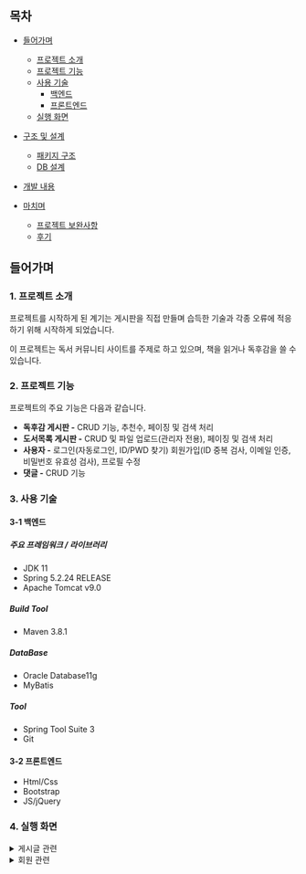 ## 목차
- [들어가며](#들어가며)
  - [프로젝트 소개](#1-프로젝트-소개)    
  - [프로젝트 기능](#2-프로젝트-기능)    
  - [사용 기술](#3-사용-기술)   
     - [백엔드](#3-1-백엔드)
     - [프론트엔드](#3-2-프론트엔드)
  - [실행 화면](#4-실행-화면)   


- [구조 및 설계](#구조-및-설계)
  - [패키지 구조](#1-패키지-구조)
  - [DB 설계](#2-db-설계)

- [개발 내용](#개발-내용)

- [마치며](#마치며)
  - [프로젝트 보완사항](#1-프로젝트-보완사항)
  - [후기](#2-후기)

## 들어가며
### 1. 프로젝트 소개
프로젝트를 시작하게 된 계기는 게시판을 직접 만들며 습득한 기술과 각종 오류에 적응하기 위해 시작하게 되었습니다.

이 프로젝트는 독서 커뮤니티 사이트를 주제로 하고 있으며, 책을 읽거나 독후감을 쓸 수 있습니다.

### 2. 프로젝트 기능

프로젝트의 주요 기능은 다음과 같습니다.
- **독후감 게시판 -** CRUD 기능, 추천수, 페이징 및 검색 처리
- **도서목록 게시판 -** CRUD 및 파일 업로드(관리자 전용), 페이징 및 검색 처리
- **사용자 -** 로그인(자동로그인, ID/PWD 찾기) 회원가입(ID 중복 검사, 이메일 인증, 비밀번호 유효성 검사), 프로필 수정
- **댓글 -** CRUD 기능

### 3. 사용 기술

#### 3-1 백엔드

##### 주요 프레임워크 / 라이브러리
- JDK 11
- Spring 5.2.24 RELEASE
- Apache Tomcat v9.0

##### Build Tool
- Maven 3.8.1

##### DataBase
- Oracle Database11g
- MyBatis

##### Tool
- Spring Tool Suite 3
- Git

#### 3-2 프론트엔드
- Html/Css
- Bootstrap
- JS/jQuery

### 4. 실행 화면
<details>
  <summary>게시글 관련</summary>
  <div markdown="1">
  <b>1. 게시글 전체 목록</b>
  <img src="https://github.com/yoonclass/PrivateProject/assets/135006470/a4a6ae49-513f-421a-9c69-7c8996ba8047.png">
    
  <b>2. 게시글 조회</b>
  <img src="https://github.com/yoonclass/PrivateProject/assets/135006470/03a96b29-6514-4d59-a364-762505a9d3c1.png">
  <img src="https://github.com/yoonclass/PrivateProject/assets/135006470/32d4f799-5333-44a8-9cbb-a356b5d6363d.png">
  로그인과 상관없이 누구나 글은 조회할 수 있다.
  
  <b>3. 게시글 등록</b>
  <img src="https://github.com/yoonclass/PrivateProject/assets/135006470/2830a193-c86c-4d4e-bd74-92c51143d967.png">
  로그인 한 사용자만 새로운 글을 작성할 수 있고, 작성 후 목록 화면으로 redirect한다.

  <b>4. 게시글 수정</b>  
  <img src="https://github.com/yoonclass/PrivateProject/assets/135006470/c9c7c7af-3bc2-468e-acac-47c251ede52e.png">
  본인이 작성한 글만 변경을 눌러 수정할 수 있으며 관리자 admin은 삭제만 가능하다.
  <img src="https://github.com/yoonclass/PrivateProject/assets/135006470/2151d8bf-971b-47e2-a3e7-49869ca75ba6.png">
  제목과 내용만 수정할 수 있게 하고 수정 및 삭제할 경우 목록 화면으로 redirect 한다.   
  목록 버튼을 누를 시 목록 화면으로 돌아간다.

  <b>6. 게시글 검색 및 페이징</b>
  <img src="https://github.com/yoonclass/PrivateProject/assets/135006470/b3b633d6-544a-4010-a3db-881fe92df8dc.png">
  검색조건을 설정할 수 있다.
  <img src="https://github.com/yoonclass/PrivateProject/assets/135006470/a62bfcb1-f8d9-4cb3-8096-03b8e5fe565b.png">
  검색 키워드에 포함된 글을 모두 보여준다.
  페이지 이동, 게시물 조회할 때 검색조건 값이 유지된다.

  <b>7. 게시글 추천</b>
  게시글 추천 기능은 독후감 게시판에 있습니다.
  <img src="https://github.com/yoonclass/PrivateProject/assets/135006470/b114d9eb-34bf-466f-b8ba-68bb37d5b74b.png">
  <img src="https://github.com/yoonclass/PrivateProject/assets/135006470/9a1f9652-b388-4525-a198-8b6630348ce2.png">
  게시글 조회화면에서 추천을 할 수 있고 추천된 상태에서 추천취소를 할 수 있다.
  <img src="https://github.com/yoonclass/PrivateProject/assets/135006470/48889e8f-198d-45e6-94ac-3282bdd49217.png">

  <b>8. 파일 업로드</b>
  파일 업로드 기능은 도서목록 게시판에 있으며 관리자만 작업 가능하다.
  <img src="https://github.com/yoonclass/PrivateProject/assets/135006470/46b90aa8-cf13-4e10-9513-5e3fa7d72788.png">
  도서 등록 화면에서 파일 추가 및 삭제가 가능하다.(관리자 가능)
  <img src="https://github.com/yoonclass/PrivateProject/assets/135006470/46a718ec-511c-4e3e-b871-edc2b790c759.png">
  도서 수정 화면에서 기존 파일 및 새 파일에 대한 추가, 삭제가 가능하다.
  <img src="https://github.com/yoonclass/PrivateProject/assets/135006470/daa77c7e-26ed-4fbe-8035-0d8d9c203944.png">
  도서 조회 화면에서 파일을 다운로드 할 수 있다.(관리자, 회원 가능)
  </div>
 </details>

<details>
  <summary>회원 관련</summary>   
  <div markdown="1">
  <b>1. 회원가입</b>
  <img src="https://github.com/yoonclass/PrivateProject/assets/135006470/74c3fd1a-cf76-44c9-bae8-09166a8923c6.png">
  이용약관, 개인정보 수집에 동의할 경우 회원가입을 진행할 수 있다.
  <img src="https://github.com/yoonclass/PrivateProject/assets/135006470/4f265613-8dfa-482a-8361-7bbae322d204.png">
  <img src="https://github.com/yoonclass/PrivateProject/assets/135006470/d87e8d59-4c63-4aa4-90d8-dc9dc4480e3c.png">
  ID 중복 확인, 이메일 인증, 비밀번호 유효성 검사를 진행하며 완료 시 회원 정보를 저장하고
  메인 화면으로 리디렉트합니다.

  <b>2. 로그인</b>
  <img src="https://github.com/yoonclass/PrivateProject/assets/135006470/04b5c153-6e47-44ac-b8a8-c2c2269ebae1.png">
  자동 로그인 클릭 시 7일 동안 로그인이 유지됩니다.
  <img src="https://github.com/yoonclass/PrivateProject/assets/135006470/2552977e-a3fc-4cff-83b1-7d0797efdad6.png">
  로그인 실패 시 빨간 글씨로 안내 문구가 출력됩니다.
  로그인 실패 여부와 상관없이 아이디 찾기 및 비밀번호 재발급 화면으로 이동할 수 있습니다.
  <img src="https://github.com/yoonclass/PrivateProject/assets/135006470/c054435c-8843-48e1-a5aa-7e3b20d361fb.png">
  로그인에 성공하면 로그인 직전에 봤던 페이지로 이동하며 회원가입일 경우 접근이 거부됩니다.

  <b>3. ID/PWD 찾기</b> 
  <img src="https://github.com/yoonclass/PrivateProject/assets/135006470/342792c8-9302-40be-bcdc-d7b1a532f268.png">
  회원가입 시 입력한 이메일로 아이디 및 임시 비밀번호 발급이 가능합니다.

  <b>4. 프로필 수정</b>
  </div>
</details>

    
